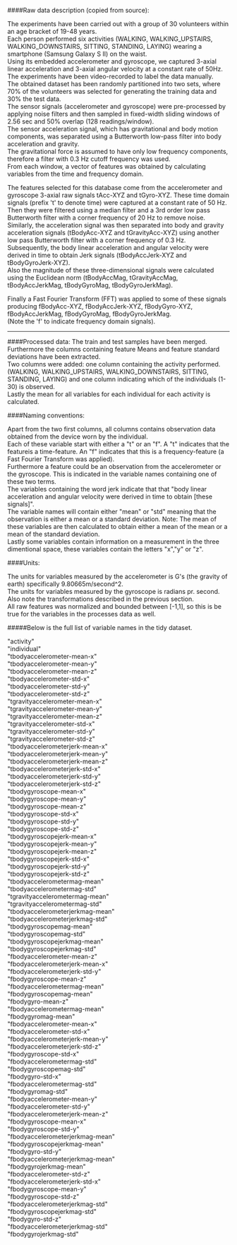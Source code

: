 ####Raw data description (copied from source):

The experiments have been carried out with a group of 30 volunteers within an age bracket of 19-48 years.  
Each person performed six activities (WALKING, WALKING_UPSTAIRS, WALKING_DOWNSTAIRS, SITTING, STANDING, LAYING) wearing a smartphone (Samsung Galaxy S II) on the waist.  
Using its embedded accelerometer and gyroscope, we captured 3-axial linear acceleration and 3-axial angular velocity at a constant rate of 50Hz.  
The experiments have been video-recorded to label the data manually.  
The obtained dataset has been randomly partitioned into two sets, where 70% of the volunteers was selected for generating the training data and 30% the test data.  
The sensor signals (accelerometer and gyroscope) were pre-processed by applying noise filters and then sampled in fixed-width sliding windows of 2.56 sec and 50% overlap (128 readings/window).  
The sensor acceleration signal, which has gravitational and body motion components, was separated using a Butterworth low-pass filter into body acceleration and gravity.  
The gravitational force is assumed to have only low frequency components, therefore a filter with 0.3 Hz cutoff frequency was used.  
From each window, a vector of features was obtained by calculating variables from the time and frequency domain.  


The features selected for this database come from the accelerometer and gyroscope 3-axial raw signals tAcc-XYZ and tGyro-XYZ. 
These time domain signals (prefix 't' to denote time) were captured at a constant rate of 50 Hz. 
Then they were filtered using a median filter and a 3rd order low pass Butterworth filter with a corner frequency of 20 Hz to remove noise.  
Similarly, the acceleration signal was then separated into body and gravity acceleration signals (tBodyAcc-XYZ and tGravityAcc-XYZ) using another low pass Butterworth filter with a corner frequency of 0.3 Hz.  
Subsequently, the body linear acceleration and angular velocity were derived in time to obtain Jerk signals (tBodyAccJerk-XYZ and tBodyGyroJerk-XYZ).  
Also the magnitude of these three-dimensional signals were calculated using the Euclidean norm (tBodyAccMag, tGravityAccMag, tBodyAccJerkMag, tBodyGyroMag, tBodyGyroJerkMag).  

Finally a Fast Fourier Transform (FFT) was applied to some of these signals producing fBodyAcc-XYZ, fBodyAccJerk-XYZ, fBodyGyro-XYZ, fBodyAccJerkMag, fBodyGyroMag, fBodyGyroJerkMag.  
(Note the 'f' to indicate frequency domain signals).  

---------

####Processed data:
The train and test samples have been merged.  
Furthermore the columns containing feature Means and feature standard deviations have been extracted.  
Two columns were added: one column containing the activity performed. (WALKING, WALKING_UPSTAIRS, WALKING_DOWNSTAIRS, SITTING, STANDING, LAYING) and one column indicating which of the individuals (1-30) is observed.  
Lastly the mean for all variables for each individual for each activity is calculated.


####Naming conventions:  

Apart from the two first columns, all columns contains observation data obtained from the device worn by the individual.  
Each of these variable start with either a "t" or an "f". A "t" indicates that the featureis a time-feature. An "f" indicates that this is a frequency-feature (a Fast Fourier Transform was applied).   
Furthermore a feature could be an observation from the accelerometer or the gyroscope. This is indicated in the variable names containing one of these two terms.  
The variables containing the word jerk indicate that that "body linear acceleration and angular velocity were derived in time to obtain [these signals]".  
The variable names will contain either "mean" or "std" meaning that the observation is either a mean or a standard deviation. Note: The mean of these variables are then calculated to obtain either a mean of the mean or a mean of the standard deviation.  
Lastly some variables contain information on a measurement in the three dimentional space, these variables contain the letters "x","y" or "z".  

####Units:  

The units for variables measured by the accelerometer is G's (the gravity of earth) specifically 9.80665m/second^2.  
The units for variables measured by the gyroscope is radians pr. second.  
Also note the transformations described in the previous section.  
All raw features was normalized and bounded between  [-1,1], so this is be true for the variables in the processes data as well.  



#####Below is the full list of variable names in the tidy dataset.  


"activity"  
 "individual"  
 "tbodyaccelerometer-mean-x"  
 "tbodyaccelerometer-mean-y"     
 "tbodyaccelerometer-mean-z"  
 "tbodyaccelerometer-std-x"  
 "tbodyaccelerometer-std-y"  
 "tbodyaccelerometer-std-z"   
"tgravityaccelerometer-mean-x"    
"tgravityaccelerometer-mean-y"   
 "tgravityaccelerometer-mean-z"  
 "tgravityaccelerometer-std-x"   
"tgravityaccelerometer-std-y"    
"tgravityaccelerometer-std-z"    
"tbodyaccelerometerjerk-mean-x"  
"tbodyaccelerometerjerk-mean-y"  
"tbodyaccelerometerjerk-mean-z"  
"tbodyaccelerometerjerk-std-x"   
"tbodyaccelerometerjerk-std-y"   
"tbodyaccelerometerjerk-std-z"  
"tbodygyroscope-mean-x"          
"tbodygyroscope-mean-y"          
"tbodygyroscope-mean-z"          
"tbodygyroscope-std-x"          
"tbodygyroscope-std-y"           
"tbodygyroscope-std-z"           
"tbodygyroscopejerk-mean-x"      
"tbodygyroscopejerk-mean-y"     
"tbodygyroscopejerk-mean-z"      
"tbodygyroscopejerk-std-x"       
"tbodygyroscopejerk-std-y"       
"tbodygyroscopejerk-std-z"      
"tbodyaccelerometermag-mean"     
"tbodyaccelerometermag-std"      
"tgravityaccelerometermag-mean"  
"tgravityaccelerometermag-std"  
"tbodyaccelerometerjerkmag-mean"  
"tbodyaccelerometerjerkmag-std"  
"tbodygyroscopemag-mean"        
 "tbodygyroscopemag-std"         
"tbodygyroscopejerkmag-mean"     
"tbodygyroscopejerkmag-std"        
"fbodyaccelerometer-mean-z"          
"fbodyaccelerometerjerk-mean-x"       
"fbodyaccelerometerjerk-std-y"       
"fbodygyroscope-mean-z"              
"fbodyaccelerometermag-mean"         
"fbodygyroscopemag-mean"                  
"fbodygyro-mean-z"                    
"fbodyaccelerometermag-mean"          
"fbodygyromag-mean"                 
"fbodyaccelerometer-mean-x"    
"fbodyaccelerometer-std-x"     
"fbodyaccelerometerjerk-mean-y"  
"fbodyaccelerometerjerk-std-z"  
"fbodygyroscope-std-x"         
"fbodyaccelerometermag-std"    
"fbodygyroscopemag-std"        
"fbodygyro-std-x"              
"fbodyaccelerometermag-std"     
"fbodygyromag-std"   
"fbodyaccelerometer-mean-y"               
"fbodyaccelerometer-std-y"      
"fbodyaccelerometerjerk-mean-z"  
"fbodygyroscope-mean-x"         
"fbodygyroscope-std-y"          
"fbodyaccelerometerjerkmag-mean"  
"fbodygyroscopejerkmag-mean"    
"fbodygyro-std-y"               
"fbodyaccelerometerjerkmag-mean"    
"fbodygyrojerkmag-mean"   
"fbodyaccelerometer-std-z"               
"fbodyaccelerometerjerk-std-x"    
"fbodygyroscope-mean-y"        
"fbodygyroscope-std-z"         
"fbodyaccelerometerjerkmag-std"  
"fbodygyroscopejerkmag-std"      
"fbodygyro-std-z"              
"fbodyaccelerometerjerkmag-std"  
"fbodygyrojerkmag-std"   